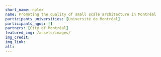 ```yaml
---
short_name: nplex
name: Promoting the quality of small scale architecture in Montréal
participants_universities: [Université de Montréal]
participants_ngos: []
partners: [City of Montréal]
featured_img: /assets/images/
img_credit: 
img_link: 
alt:
---
```

